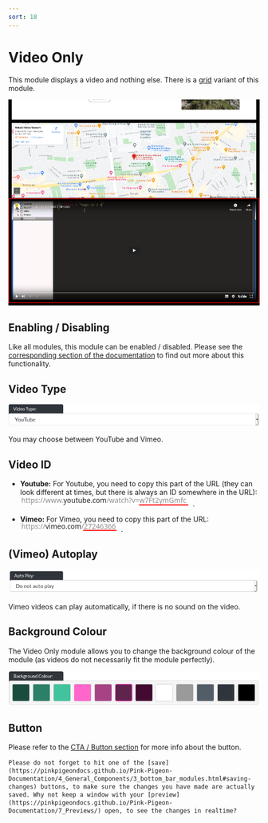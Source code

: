 ```yaml
---
sort: 18
---
```


# Video Only

This module displays a video and nothing else. There is a [grid](https://pinkpigeondocs.github.io/Pink-Pigeon-Documentation/4_General_Components/7_grids.html) variant of this module.

![Image of the video only module online](https://raw.githubusercontent.com/pinkpigeondocs/Pink-Pigeon-Documentation/master/docs/6_Modules/images/18_video_only_online.png)

## Enabling / Disabling

Like all modules, this module can be enabled / disabled. Please see the [corresponding section of the documentation][endis] to find out more about this functionality.

[endis]: https://pinkpigeondocs.github.io/Pink-Pigeon-Documentation/4_General_Components/4_enabling_disabling_modules.html

## Video Type

![Image of the text and video module - video type option](https://raw.githubusercontent.com/pinkpigeondocs/Pink-Pigeon-Documentation/master/docs/6_Modules/images/18_video_only_video_type.png)

You may choose between YouTube and Vimeo.

## Video ID

- **Youtube:** For Youtube, you need to copy this part of the URL (they can look different at times, but there is always an ID somewhere in the URL): ![Image of the youtube url example](https://raw.githubusercontent.com/pinkpigeondocs/Pink-Pigeon-Documentation/master/docs/6_Modules/images/16_text_and_video_youtube_url.png).

- **Vimeo:** For Vimeo, you need to copy this part of the URL: ![Image of the vimeo url example](https://raw.githubusercontent.com/pinkpigeondocs/Pink-Pigeon-Documentation/master/docs/6_Modules/images/16_text_and_video_vimeo_url.png).

## (Vimeo) Autoplay
![Image of the vimeo autoplay option example](https://raw.githubusercontent.com/pinkpigeondocs/Pink-Pigeon-Documentation/master/docs/6_Modules/images/18_video_only_vimeo_autoplay.png)

Vimeo videos can play automatically, if there is no sound on the video.

## Background Colour

The Video Only module allows you to change the background colour of the module (as videos do not necessarily fit the module perfectly).

![Image of the video only module background colour option](https://raw.githubusercontent.com/pinkpigeondocs/Pink-Pigeon-Documentation/master/docs/6_Modules/images/18_video_only_background_colour.png)

## Button

Please refer to the [CTA / Button section](https://pinkpigeondocs.github.io/Pink-Pigeon-Documentation/4_General_Components/5_CTA_button.html) for more info about the button.

```tip
Please do not forget to hit one of the [save](https://pinkpigeondocs.github.io/Pink-Pigeon-Documentation/4_General_Components/3_bottom_bar_modules.html#saving-changes) buttons, to make sure the changes you have made are actually saved. Why not keep a window with your [preview](https://pinkpigeondocs.github.io/Pink-Pigeon-Documentation/7_Previews/) open, to see the changes in realtime?
```